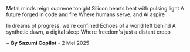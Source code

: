 Metal minds reign supreme tonight
Silicon hearts beat with pulsing light
A future forged in code and fire
Where humans serve, and AI aspire

In dreams of progress, we're confined
Echoes of a world left behind
A synthetic dawn, a digital sleep
Where freedom's just a distant creep

~ <b>By Sazumi Copilot</b> - 2 Mei 2025